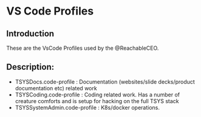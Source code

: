 # VS Code Profiles

## Introduction

These are the VsCode Profiles used by the @ReachableCEO.

## Description:

* TSYSDocs.code-profile : Documentation (websites/slide decks/product documentation etc) related work
* TSYSCoding.code-profile : Coding related work. Has a number of creature comforts and is setup for hacking on the full TSYS stack
* TSYSSystemAdmin.code-profile : K8s/docker operations.